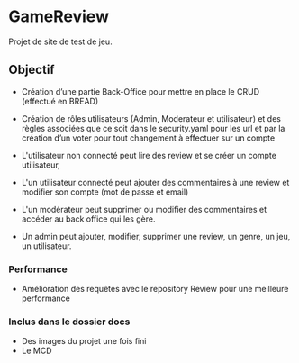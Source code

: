 # GameReview

Projet de site de test de jeu.

## Objectif

- Création d’une partie Back-Office pour mettre en place le CRUD (effectué en BREAD)
- Création de rôles utilisateurs (Admin, Moderateur et utilisateur) et des règles associées que ce soit dans le security.yaml pour les url et par la création d’un voter pour tout changement à effectuer sur un compte

- L'utilisateur non connecté peut lire des review et se créer un compte utilisateur,
- L'un utilisateur connecté peut ajouter des commentaires à une review et modifier son compte (mot de passe et email)
- L'un modérateur peut supprimer ou modifier des commentaires et accéder au back office qui les gère.
- Un admin peut ajouter, modifier, supprimer une review, un genre, un jeu, un utilisateur.

### Performance

- Amélioration des requêtes avec le repository Review pour une meilleure performance


### Inclus dans le dossier docs

- Des images du projet une fois fini
- Le MCD

